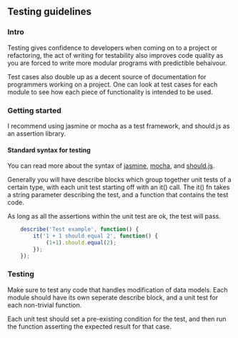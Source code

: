 ## Testing guidelines

### Intro

Testing gives confidence to developers when coming on to a project or refactoring, the act of writing for testability also improves code quality as
you are forced to write more modular programs with predictible behaivour.

Test cases also double up as a decent source of documentation for programmers
working on a project. One can look at test cases for each module to see how
each piece of functionality is intended to be used.

### Getting started

I recommend using jasmine or mocha as a test framework, and should.js as an
assertion library.

#### Standard syntax for testing

You can read more about the syntax of [jasmine](http://pivotal.github.io/jasmine/), [mocha](http://visionmedia.github.io/mocha/), and [should.js](https://github.com/visionmedia/should.js/).

Generally you will have describe blocks which group together unit tests of a
certain type, with each unit test starting off with an it() call. The it() fn
takes a string parameter describing the test, and a function that contains the
test code.

As long as all the assertions within the unit test are ok, the test will pass.

```js
	describe('Test example', function() {
		it('1 + 1 should equal 2', function() {
			(1+1).should.equal(2);
		});
	});
```

### Testing

Make sure to test any code that handles modification of data models. Each module
should have its own seperate describe block, and a unit test for each non-trivial
function.

Each unit test should set a pre-existing condition for the test, and then run
the function asserting the expected result for that case.
